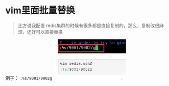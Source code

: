 # vim里面批量替换

> 比方说我配置 redis集群的时候有很多都是直接复制的，那么，复制改很麻烦，还好可以直接替换

例子：
    ```:%s/9001/9002g```
    ![](../images/redis-vim-greplace.jpg)